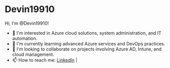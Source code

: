 # Devin19910

Hi, I'm @Devin19910!

- 👀 I'm interested in Azure cloud solutions, system administration, and IT automation.
- 🌱 I'm currently learning advanced Azure services and DevOps practices.
- 🤝 I'm looking to collaborate on projects involving Azure AD, Intune, and cloud management.
- 📫 How to reach me: [LinkedIn](www.linkedin.com/in/devinder-gill-457024158) |



